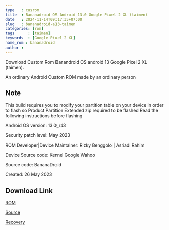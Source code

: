 ```yaml
---
type   : cusrom
title  : Bananadroid OS Android 13.0 Google Pixel 2 XL (taimen)
date   : 2024-11-14T09:17:35+07:00
slug   : bananadroid-a13-taimen
categories: [rom]
tags      : [taimen]
keywords  : [Google Pixel 2 XL]
name_rom : bananadroid
author :
---
```


Download Custom Rom Banandroid OS android 13 Google Pixel 2 XL (taimen).

An ordinary Android Custom ROM made by an ordinary person

## Note
This build requires you to modify your partition table on your device in order to flash so Product Partition Extended zip required to be flashed Read the following instructions before flashing

Android OS version: 13.0_r43

Security patch level: May 2023

ROM Developer|Device Maintainer: Rizky Benggolo | Asriadi Rahim

Device Source code: Kernel Google Wahoo

Source code: BananaDroid

Created: 26 May 2023

## Download Link
[ROM](https://sourceforge.net/projects/bananadroid/files/taimen/)

[Source](https://xdaforums.com/t/rom-14-0-taimen-bananadroid-official.4654561/)

[Recovery](https://sourceforge.net/projects/bananadroid/files/taimen/Recovery/boot.img/download)